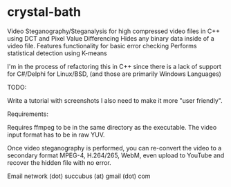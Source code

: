 # crystal-bath
Video Steganography/Steganalysis for high compressed video files in C++ using DCT and Pixel Value Differencing
Hides any binary data inside of a video file.
Features functionality for basic error checking
Performs statistical detection using K-means

I'm in the process of refactoring this in C++ since there is a lack of support for C#/Delphi for Linux/BSD, 
(and those are primarily Windows Languages)

TODO:

Write a tutorial with screenshots
I also need to make it more "user friendly".

Requirements:

Requires ffmpeg to be in the same directory as the executable.
The video input format has to be in raw YUV.

Once video steganography is performed, you can re-convert the video to a secondary format MPEG-4, H.264/265, WebM, even upload to YouTube and recover the hidden file with no error.

Email network (dot) succubus (at) gmail (dot) com
